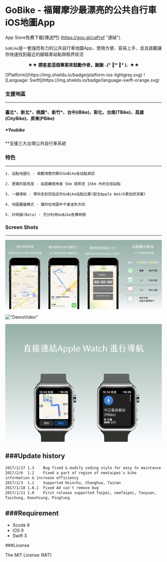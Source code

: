 # GoBike - 福爾摩沙最漂亮的公共自行車iOS地圖App

App Store免費下載[傳送門] (https://goo.gl/cqPrsf 
"連結"). <p>
`GoBike`是一套強而有力的公共自行車地圖App，使用方便、容易上手、並且直觀讓你快速找到最近的腳踏車站點與租界狀況
<p align="center" >★★ <b>請星星這個專案來鼓勵作者，謝謝 ⸜(* ॑꒳ ॑* )⸝</b> ★★</p>
![Platform](https://img.shields.io/badge/platform-ios-lightgrey.svg)
![Language: Swift](https://img.shields.io/badge/language-swift-orange.svg)

### 支援地區 
-----------
#### 臺北\*、新北\*、桃園\*、新竹\*、台中(iBike)、彰化、台南(TBike)、高雄(CityBike)、屏東(PBike)
##### \*Youbike
**支援三大台灣公共自行車系統

### 特色
-----------
	1. 站點地圖化 - 直觀清楚的顯示GoBike各站點資訊
	
	2. 更廣的能見度 - 由距離使用者 5km 提昇至 15km 內的全部站點
	
	3. 一鍵導航 - 帶你走到您指定的GoBike站點位置(配合Apple Watch更如虎添翼)
	
	4. 地圖羅盤模式 - 讓你在地圖中不會迷失方向
	
	5. 計時器(Beta) - 充分利用GoBike免費時間

### Screen Shots
-----------
!["ScreenShots"](https://github.com/TerryCK/GoBike/blob/master/ScreenShot/GoBikeDemo.png)

!["DemoVideo"](https://github.com/TerryCK/GoBike/blob/master/ScreenShot/DemoGif.gif)

!["ScreenShots"](https://github.com/TerryCK/GoBike/blob/master/ScreenShot/applewatch.png)


###Update history
-----------
	2017/2/27 1.3    Bug fixed & modify coding style for easy to maintance
	2017/2/6  1.2    Fixed a part of region of newtaipei's bike information & increase efficiency
	2017/2/3  1.1    Supported Hsinchu, Changhua, Tainan
	2017/1/18 1.0.1  Fixed Ad can't remove bug 	
	2017/1/11 1.0    First release supported Taipei, newTaipei, Taoyuan, Taichung, Kaoshiung, Pingtung 
	  
###Requirement
-----------

- Xcode 8
- iOS 9
- Swift 3

###License

The MIT License (MIT)